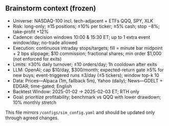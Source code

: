 ## Brainstorm context (frozen)

- Universe: NASDAQ-100 incl. tech-adjacent + ETFs QQQ, SPY, XLK
- Risk: long-only; ≤15 positions; ≤10% per ticker; ≥5% cash; stop −8%; take-profit +12%
- Cadence: decision windows 10:00 & 15:30 ET; up to 1 extra event window/day; no-trade allowed
- Execution: continuous intraday stops/targets; fill = minute bar midpoint + 2 bps slippage; $10 commission; fractional shares; min order $1,000 (not enforced for exits)
- Limits: ≤30% daily turnover; ≤10 orders/day; 1h cooldown after exits
- LLM: OpenAI; cap $10/day, $300/month; expected-return gate ≥5% for new buys; event-triggered runs ≤3/day (≤5 tickers); window top-k 10
- Data: Prices—Alpaca (1m, fallback 5m), Yahoo (daily); News—GDELT + EDGAR; time-gated; English
- Backtest Window: 2025-01-02 → 2025-02-03 ET; RTH only
- Goal: prioritize profitability; benchmark vs QQQ with lower drawdown; 10% monthly stretch

This file mirrors `/configs/sim_config.yaml` and should be updated only through agreed changes.
